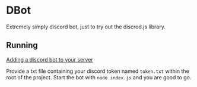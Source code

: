 # DBot

Extremely simply discord bot, just to try out the discrod.js library.

## Running

[Adding a discord bot to your server](https://discordpy.readthedocs.io/en/latest/discord.html)

Provide a txt file containing your discord token named `token.txt` within the
root of the project.
Start the bot with `node index.js` and you are good to go.